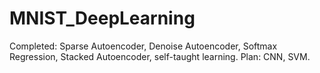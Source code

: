 # MNIST_DeepLearning

Completed: Sparse Autoencoder, Denoise Autoencoder, Softmax Regression, Stacked Autoencoder, self-taught learning.
Plan: CNN, SVM.
